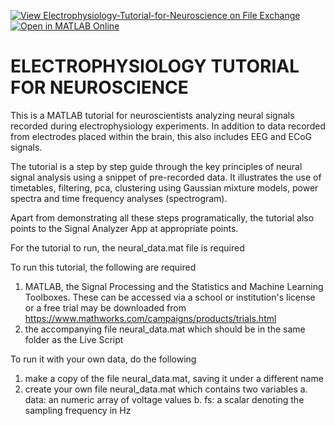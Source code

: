 [![View Electrophysiology-Tutorial-for-Neuroscience on File Exchange](https://www.mathworks.com/matlabcentral/images/matlab-file-exchange.svg)](https://www.mathworks.com/matlabcentral/fileexchange/86972-electrophysiology-tutorial-for-neuroscience)
[![Open in MATLAB Online](https://www.mathworks.com/images/responsive/global/open-in-matlab-online.svg)](https://matlab.mathworks.com/open/github/v1?repo=MathWorks-Teaching-Resources/Electrophysiology-Tutorial-for-Neuroscience&file=Electrophysiology_Tutorial_for_Neuroscience.mlx)

# ELECTROPHYSIOLOGY TUTORIAL FOR NEUROSCIENCE

This is a MATLAB tutorial for neuroscientists analyzing neural signals recorded during electrophysiology experiments. In addition to data recorded from electrodes placed within the brain, this also includes EEG and ECoG signals.
  
The tutorial is a step by step guide through the key principles of neural signal analysis using a snippet of pre-recorded data. It illustrates the use of timetables, filtering, pca, clustering using Gaussian mixture models, power spectra and time frequency analyses (spectrogram).
  
Apart from demonstrating all these steps programatically, the tutorial also points to the Signal Analyzer App at appropriate points.

For the tutorial to run, the neural_data.mat file is required

To run this tutorial, the following are required
1. MATLAB, the Signal Processing and the Statistics and Machine Learning Toolboxes. These can be accessed via a school or institution's license or a free trial may be downloaded from https://www.mathworks.com/campaigns/products/trials.html
2. the accompanying file neural_data.mat which should be in the same folder as the Live Script

To run it with your own data, do the following
1. make a copy of the file neural_data.mat, saving it under a different name 
2. create your own file neural_data.mat which contains two variables
    a. data: an numeric array of voltage values 
    b. fs: a scalar denoting the sampling frequency in Hz





